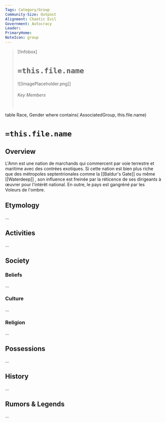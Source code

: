 ```yaml
---
Tags: Category/Group
Community-Size: Outpost
Alignment: Chaotic Evil
Government: Autocracy
Leader:
PrimaryHome:
NoteIcon: group
---
```




> [!infobox]
> # `=this.file.name`
> ![[ImagePlaceholder.png]]
> ###### Key Members
> ```dataview
table Race, Gender
where contains( AssociatedGroup, this.file.name)

# `=this.file.name`
## Overview
L'Amn est une nation de marchands qui commercent par voie terrestre et maritime avec des contrées exotiques. Si cette nation est bien plus riche que des métropoles septentrionales comme la [[Baldur's Gate]] ou même [[Waterdeep]] , son influence est freinée par la réticence de ses dirigeants à œuvrer pour l'intérêt national. En outre, le pays est gangréné par les Voleurs de l'ombre.
## Etymology
...
## Activities
...

## Society
### Beliefs
...
### Culture
...

### Religion
...

## Possessions
...

## History
...

## Rumors & Legends
...


